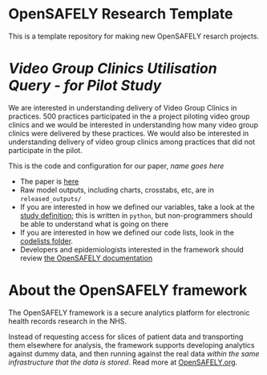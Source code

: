 # OpenSAFELY Research Template

This is a template repository for making new OpenSAFELY resarch projects.

# _Video Group Clinics Utilisation Query - for Pilot Study_

We are interested in understanding delivery of Video Group Clinics in practices. 500 practices participated in the a project piloting video group clinics and we would be interested in understanding how many video group clinics were delivered by these practices. We would also be interested in understanding delivery of video group clinics among practices that did not participate in the pilot.

This is the code and configuration for our paper, _name goes here_

* The paper is [here]()
* Raw model outputs, including charts, crosstabs, etc, are in `released_outputs/`
* If you are interested in how we defined our variables, take a look at the [study definition](analysis/study_definition.py); this is written in `python`, but non-programmers should be able to understand what is going on there
* If you are interested in how we defined our code lists, look in the [codelists folder](./codelists/).
* Developers and epidemiologists interested in the framework should review [the OpenSAFELY documentation](https://docs.opensafely.org)

# About the OpenSAFELY framework

The OpenSAFELY framework is a secure analytics platform for
electronic health records research in the NHS.

Instead of requesting access for slices of patient data and
transporting them elsewhere for analysis, the framework supports
developing analytics against dummy data, and then running against the
real data *within the same infrastructure that the data is stored*.
Read more at [OpenSAFELY.org](https://opensafely.org).
